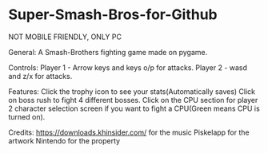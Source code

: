 # Super-Smash-Bros-for-Github
NOT MOBILE FRIENDLY, ONLY PC

General:
A Smash-Brothers fighting game made on pygame. 

Controls:
Player 1 - Arrow keys and keys o/p for attacks. 
Player 2 - wasd and z/x for attacks. 

Features:
Click the trophy icon to see your stats(Automatically saves)
Click on boss rush to fight 4 different bosses.
Click on the CPU section for player 2 character selection screen if you want to fight a CPU(Green means CPU is turned on).

Credits:
https://downloads.khinsider.com/ for the music
Piskelapp for the artwork
Nintendo for the property
